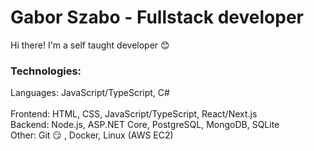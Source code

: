 # Gabor Szabo - Fullstack developer

Hi there! I'm a self taught developer :blush:

### Technologies:

Languages: JavaScript/TypeScript, C#
<br/>
<br/>
Frontend: HTML, CSS, JavaScript/TypeScript, React/Next.js
<br/>
Backend: Node.js, ASP.NET Core, PostgreSQL, MongoDB, SQLite
<br/>
Other: Git :smirk: , Docker, Linux (AWS EC2)
